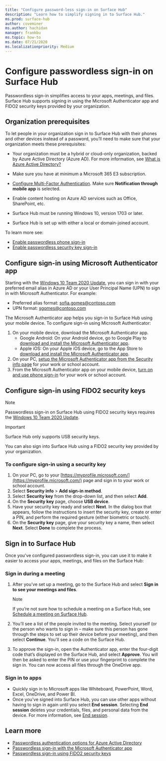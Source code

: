```yaml
---
title: "Configure password-less sign-in on Surface Hub"
description: "Learn how to simplify signing in to Surface Hub."
ms.prod: surface-hub
author: coveminer
ms.author: hachidan
manager: frankbu
ms.topic: how-to
ms.date: 07/21/2020
ms.localizationpriority: Medium
---
```


# Configure passwordless sign-in on Surface Hub

Passwordless sign-in simplifies access to your apps, meetings, and files. Surface Hub supports signing in using the Microsoft Authenticator app and FIDO2 security keys provided by your organization.

## Organization prerequisites

To let people in your organization sign in to Surface Hub with their phones and other devices instead of a password, you’ll need to make sure that your organization meets these prerequisites:

- Your organization must be a hybrid or cloud-only organization, backed by Azure Active Directory (Azure AD). For more information, see [What is Azure Active Directory?](/azure/active-directory/active-directory-whatis)
- Make sure you have at minimum a Microsoft 365 E3 subscription.
- [Configure Multi-Factor Authentication](/azure/active-directory/authentication/howto-mfa-mfasettings). Make sure **Notification through mobile app** is selected.

- Enable content hosting on Azure AD services such as Office, SharePoint, etc.
- Surface Hub must be running Windows 10, version 1703 or later.
- Surface Hub is set up with either a local or domain-joined account.

To learn more see:

- [Enable passwordless phone sign-in](/azure/active-directory/authentication/howto-authentication-passwordless-phone)
- [Enable passwordless security key sign-in](/azure/active-directory/authentication/howto-authentication-passwordless-security-key)

## Configure sign-in using Microsoft Authenticator app

Starting with the [Windows 10 Team 2020 Update](surface-hub-2022-update.md), you can sign in with your preferred email alias in Azure AD or your User Principal Name (UPN) to sign in with Microsoft Authenticator. For example:

- Preferred alias format: sofia.gomes@contoso.com
- UPN format: sgomes@contoso.com

The Microsoft Authenticator app helps you sign-in to Surface Hub using your mobile device. To configure sign-in using Microsoft Authenticator:

1. On your mobile device, download the Microsoft Authenticator app.
    - Google Android: On your Android device, go to Google Play to [download and install the Microsoft Authenticator app](https://app.adjust.com/e3rxkc_7lfdtm?fallback=https%3A%2F%2Fplay.google.com%2Fstore%2Fapps%2Fdetails%3Fid%3Dcom.azure.authenticator).
    - Apple iOS: On your Apple iOS device, go to the App Store to [download and install the Microsoft Authenticator app](https://app.adjust.com/e3rxkc_7lfdtm?fallback=https%3A%2F%2Fitunes.apple.com%2Fus%2Fapp%2Fmicrosoft-authenticator%2Fid983156458).
2. On your PC, [setup the Microsoft Authenticator app from the Security info page](/azure/active-directory/user-help/security-info-setup-auth-app#set-up-the-microsoft-authenticator-app-from-the-security-info-page) for your work or school account.
3. From the Microsoft Authenticator app on your mobile device, [turn on and use phone sign-in](/azure/active-directory/user-help/user-help-auth-app-sign-in#turn-on-and-use-phone-sign-in-for-your-work-or-school-account) for your work or school account.

## Configure sign-in using FIDO2 security keys

> [!NOTE]
> Passwordless sign-in on Surface Hub using FIDO2 security keys requires the [Windows 10 Team 2020 Update](surface-hub-2022-update.md).

> [!IMPORTANT]
> Surface Hub only supports USB security keys.

You can also sign into Surface Hub using a FIDO2 security key provided by your organization.

### To configure sign-in using a security key

1. On your PC, go to your [https://myprofile.microsoft.com/](https://myprofile.microsoft.com/) page and sign in to your work or school account.
2. Select **Security info** > **Add sign-in method**.
3. Select **Security key** from the drop-down list, and then select **Add**.
4. On the **Security key** page, choose **USB device**.
5. Have your security key ready and select **Next**. In the dialog box that appears, follow the instructions to insert the security key, create or enter a PIN, and perform the required gesture (either biometric or touch).
7. On the **Security key** page, give your security key a name, then select **Next**. Select **Done** to complete the process.

## Sign in to Surface Hub

Once you've configured passwordless sign-in, you can use it to make it easier to access your apps, meetings, and files on the Surface Hub:

### Sign in during a meeting

1. After you’ve set up a meeting, go to the Surface Hub and select **Sign in to see your meetings and files**.

    >[!NOTE]
    >If you’re not sure how to schedule a meeting on a Surface Hub, see [Schedule a meeting on Surface Hub](https://support.microsoft.com/help/17325/surfacehub-schedulemeeting).

2. You’ll see a list of the people invited to the meeting. Select yourself (or the person who wants to sign in – make sure this person has gone through the steps to set up their device before your meeting), and then select **Continue**.
You'll see a code on the Surface Hub.
3. To approve the sign-in, open the Authenticator app, enter the four-digit code that’s displayed on the Surface Hub, and select **Approve**. You will then be asked to enter the PIN or use your fingerprint to complete the sign in. You can now access all files through the OneDrive app.

### Sign in to apps

- Quickly sign in to Microsoft apps like Whiteboard, PowerPoint, Word, Excel, OneDrive, and Power BI.
- Once you've signed into Surface Hub, you can use other apps without having to sign in again until you select **End session**. Selecting **End session** deletes your credentials, files, and personal data from the device. For more information, see [End session](finishing-your-surface-hub-meeting.md).

## Learn more

- [Passwordless authentication options for Azure Active Directory](/azure/active-directory/authentication/concept-authentication-passwordless)
- [Passwordless sign-in with the Microsoft Authenticator app](/azure/active-directory/authentication/howto-authentication-passwordless-phone)
- [Passwordless sign-in using FIDO2 security keys](/azure/active-directory/authentication/howto-authentication-passwordless-security-key#user-registration-and-management-of-fido2-security-keys)
